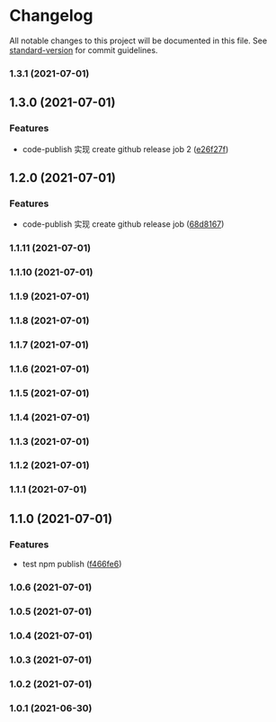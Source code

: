 # Changelog

All notable changes to this project will be documented in this file. See [standard-version](https://github.com/conventional-changelog/standard-version) for commit guidelines.

### 1.3.1 (2021-07-01)

## 1.3.0 (2021-07-01)


### Features

* code-publish 实现 create github release job 2 ([e26f27f](https://github.com/FED-CLUB/example/commit/e26f27fa18e6445ce8057b9e1c31efc7e27fa213))

## 1.2.0 (2021-07-01)


### Features

* code-publish 实现 create github release job ([68d8167](https://github.com/FED-CLUB/example/commit/68d8167d6c7205acacdfb31d1c151b07f1d6cdb2))

### 1.1.11 (2021-07-01)

### 1.1.10 (2021-07-01)

### 1.1.9 (2021-07-01)

### 1.1.8 (2021-07-01)

### 1.1.7 (2021-07-01)

### 1.1.6 (2021-07-01)

### 1.1.5 (2021-07-01)

### 1.1.4 (2021-07-01)

### 1.1.3 (2021-07-01)

### 1.1.2 (2021-07-01)

### 1.1.1 (2021-07-01)

## 1.1.0 (2021-07-01)


### Features

* test npm publish ([f466fe6](https://github.com/FED-CLUB/example/commit/f466fe6b233d33b16ee3f4322ee51909d97ccab2))

### 1.0.6 (2021-07-01)

### 1.0.5 (2021-07-01)

### 1.0.4 (2021-07-01)

### 1.0.3 (2021-07-01)

### 1.0.2 (2021-07-01)

### 1.0.1 (2021-06-30)
